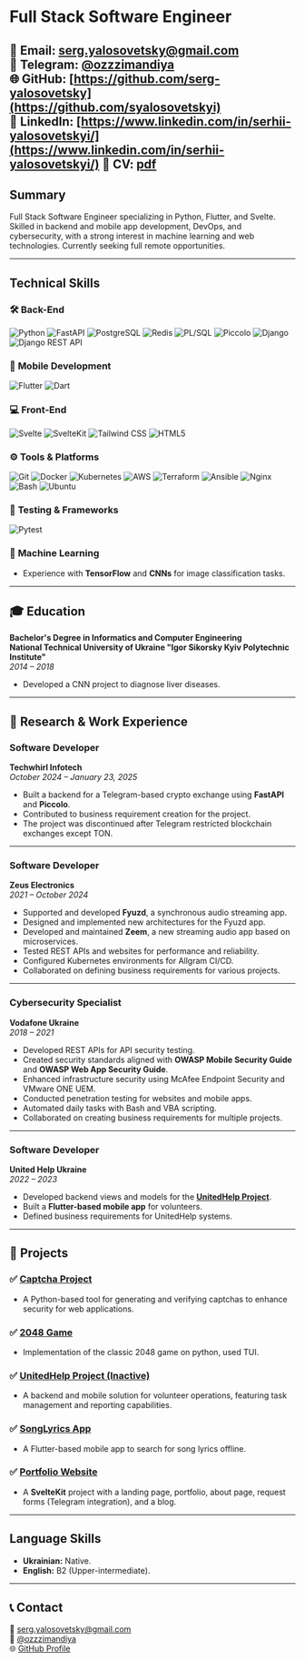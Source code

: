# **Full Stack Software Engineer**  
 
📧 **Email:** [serg.yalosovetsky@gmail.com](mailto:serg.yalosovetsky@gmail.com)  
📱 **Telegram:** [@ozzzimandiya](https://t.me/ozzzimandiya)  
🌐 **GitHub:** [https://github.com/serg-yalosovetsky](https://github.com/syalosovetskyi)  
🔗 LinkedIn: [https://www.linkedin.com/in/serhii-yalosovetskyi/](https://www.linkedin.com/in/serhii-yalosovetskyi/)
📃 CV: [pdf](https://raw.githubusercontent.com/serg-yalosovetsky/CV/refs/heads/main/CV.pdf)
---

## **Summary** 
Full Stack Software Engineer specializing in Python, Flutter, and Svelte. Skilled in backend and mobile app development, DevOps, and cybersecurity, with a strong interest in machine learning and web technologies. Currently seeking full remote opportunities.

---

## **Technical Skills**

### 🛠 **Back-End**
![Python](https://img.shields.io/badge/Python-3776AB?style=for-the-badge&logo=python&logoColor=white)
![FastAPI](https://img.shields.io/badge/FastAPI-009688?style=for-the-badge&logo=fastapi&logoColor=white)
![PostgreSQL](https://img.shields.io/badge/PostgreSQL-316192?style=for-the-badge&logo=postgresql&logoColor=white)
![Redis](https://img.shields.io/badge/Redis-DC382D?style=for-the-badge&logo=redis&logoColor=white)
![PL/SQL](https://img.shields.io/badge/PL/SQL-blue?style=for-the-badge)
![Piccolo](https://img.shields.io/badge/Piccolo-FFCC00?style=for-the-badge)
![Django](https://img.shields.io/badge/Django-092E20?style=for-the-badge&logo=django&logoColor=white)
![Django REST API](https://img.shields.io/badge/Django%20REST%20API-ff1709?style=for-the-badge&logo=django&logoColor=white)

### 📱 **Mobile Development**
![Flutter](https://img.shields.io/badge/Flutter-02569B?style=for-the-badge&logo=flutter&logoColor=white)
![Dart](https://img.shields.io/badge/Dart-0175C2?style=for-the-badge&logo=dart&logoColor=white)

### 💻 **Front-End**
![Svelte](https://img.shields.io/badge/Svelte-FF3E00?style=for-the-badge&logo=svelte&logoColor=white)
![SvelteKit](https://img.shields.io/badge/SvelteKit-FF3E00?style=for-the-badge&logo=svelte&logoColor=white)
![Tailwind CSS](https://img.shields.io/badge/Tailwind_CSS-38B2AC?style=for-the-badge&logo=tailwind-css&logoColor=white)
![HTML5](https://img.shields.io/badge/HTML5-E34F26?style=for-the-badge&logo=html5&logoColor=white)

### ⚙️ **Tools & Platforms**
![Git](https://img.shields.io/badge/Git-F05032?style=for-the-badge&logo=git&logoColor=white)
![Docker](https://img.shields.io/badge/Docker-2496ED?style=for-the-badge&logo=docker&logoColor=white)
![Kubernetes](https://img.shields.io/badge/Kubernetes-326CE5?style=for-the-badge&logo=kubernetes&logoColor=white)
![AWS](https://img.shields.io/badge/AWS-232F3E?style=for-the-badge&logo=amazon-aws&logoColor=white)
![Terraform](https://img.shields.io/badge/Terraform-623CE4?style=for-the-badge&logo=terraform&logoColor=white)
![Ansible](https://img.shields.io/badge/Ansible-EE0000?style=for-the-badge&logo=ansible&logoColor=white)
![Nginx](https://img.shields.io/badge/Nginx-009639?style=for-the-badge&logo=nginx&logoColor=white)
![Bash](https://img.shields.io/badge/Bash-4EAA25?style=for-the-badge&logo=gnu-bash&logoColor=white)
![Ubuntu](https://img.shields.io/badge/Ubuntu-E95420?style=for-the-badge&logo=ubuntu&logoColor=white)

### 🧪 **Testing & Frameworks**
![Pytest](https://img.shields.io/badge/Pytest-0A9EDC?style=for-the-badge&logo=pytest&logoColor=white)

### 🤖 **Machine Learning**
- Experience with **TensorFlow** and **CNNs** for image classification tasks.

---

## 🎓 **Education**
**Bachelor's Degree in Informatics and Computer Engineering**  
**National Technical University of Ukraine "Igor Sikorsky Kyiv Polytechnic Institute"**  
*2014 – 2018*  
- Developed a CNN project to diagnose liver diseases.

---

## 🔬 **Research & Work Experience**

### **Software Developer**  
**Techwhirl Infotech**  
*October 2024 – January 23, 2025*  
- Built a backend for a Telegram-based crypto exchange using **FastAPI** and **Piccolo**.  
- Contributed to business requirement creation for the project.  
- The project was discontinued after Telegram restricted blockchain exchanges except TON.

---

### **Software Developer**  
**Zeus Electronics**  
*2021 – October 2024*  
- Supported and developed **Fyuzd**, a synchronous audio streaming app.  
- Designed and implemented new architectures for the Fyuzd app.  
- Developed and maintained **Zeem**, a new streaming audio app based on microservices.  
- Tested REST APIs and websites for performance and reliability.  
- Configured Kubernetes environments for Allgram CI/CD.  
- Collaborated on defining business requirements for various projects.

---

### **Cybersecurity Specialist**  
**Vodafone Ukraine**  
*2018 – 2021*  
- Developed REST APIs for API security testing.  
- Created security standards aligned with **OWASP Mobile Security Guide** and **OWASP Web App Security Guide**.  
- Enhanced infrastructure security using McAfee Endpoint Security and VMware ONE UEM.  
- Conducted penetration testing for websites and mobile apps.  
- Automated daily tasks with Bash and VBA scripting.  
- Collaborated on creating business requirements for multiple projects.

---

### **Software Developer**  
**United Help Ukraine**  
*2022 – 2023*  
- Developed backend views and models for the **[UnitedHelp Project](https://github.com/serg-yalosovetsky/united_help)**.  
- Built a **Flutter-based mobile app** for volunteers.  
- Defined business requirements for UnitedHelp systems.  

---

## 🌱 **Projects**
### ✅ [Captcha Project](https://github.com/serg-yalosovetsky/captcha)
- A Python-based tool for generating and verifying captchas to enhance security for web applications.

### ✅ [2048 Game](https://github.com/serg-yalosovetsky/2048)
- Implementation of the classic 2048 game on python, used TUI.

### ✅ [UnitedHelp Project (Inactive)](https://github.com/serg-yalosovetsky/united_help)
- A backend and mobile solution for volunteer operations, featuring task management and reporting capabilities.

### ✅ [SongLyrics App](https://github.com/serg-yalosovetsky/songs)  
- A Flutter-based mobile app to search for song lyrics offline.

### ✅ [Portfolio Website](https://arbolev.pro)  
- A **SvelteKit** project with a landing page, portfolio, about page, request forms (Telegram integration), and a blog.

---

## **Language Skills**
- **Ukrainian:** Native.  
- **English:** B2 (Upper-intermediate).  

---

## 📞 **Contact**
📧 [serg.yalosovetsky@gmail.com](mailto:serg.yalosovetsky@gmail.com)  
📱 [@ozzzimandiya](https://t.me/ozzzimandiya)  
🌐 [GitHub Profile](https://github.com/serg-yalosovetsky/)  
